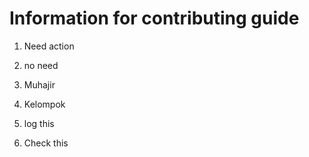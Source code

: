 # Information for contributing guide


1. Need action

2. no need

3. Muhajir

4. Kelompok

5. log this

6. Check this


